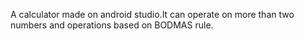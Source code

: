 A calculator made on android studio.It can operate on more than two numbers and operations based on BODMAS rule.
